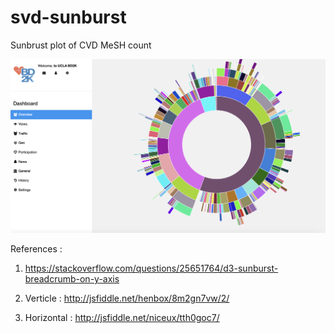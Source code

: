 # svd-sunburst
Sunbrust plot of CVD MeSH count

![img](demo.png)

References : 

1. https://stackoverflow.com/questions/25651764/d3-sunburst-breadcrumb-on-y-axis

2. Verticle : http://jsfiddle.net/henbox/8m2gn7vw/2/

3. Horizontal : http://jsfiddle.net/niceux/tth0goc7/


